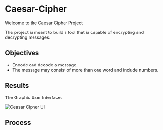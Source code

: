 # Caesar-Cipher
Welcome to the Caesar Cipher Project

The project is meant to build a tool that is capable of encrypting and decrypting messages. 

## Objectives
* Encode and decode a message.
* The message may consist of more than one word and include numbers.

## Results
The Graphic User Interface:


![Ceasar Cipher UI](https://github.com/frantzalexander/Caesar-Cipher/assets/128331579/b452fb76-df66-4f97-8c68-1d0915026cfa)

## Process
